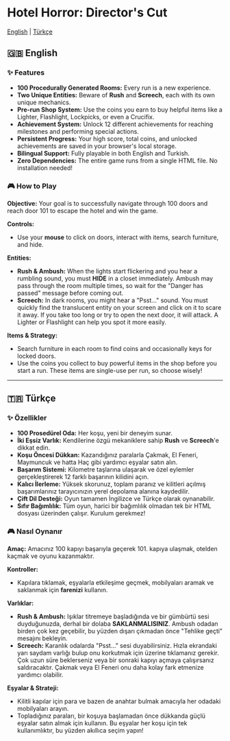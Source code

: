 # Hotel Horror: Director's Cut

[English](#english) | [Türkçe](#türkçe)

## <a name="english"></a>🇬🇧 English

### ✨ Features
- **100 Procedurally Generated Rooms:** Every run is a new experience.
- **Two Unique Entities:** Beware of **Rush** and **Screech**, each with its own unique mechanics.
- **Pre-run Shop System:** Use the coins you earn to buy helpful items like a Lighter, Flashlight, Lockpicks, or even a Crucifix.
- **Achievement System:** Unlock 12 different achievements for reaching milestones and performing special actions.
- **Persistent Progress:** Your high score, total coins, and unlocked achievements are saved in your browser's local storage.
- **Bilingual Support:** Fully playable in both English and Turkish.
- **Zero Dependencies:** The entire game runs from a single HTML file. No installation needed!

### 🎮 How to Play

**Objective:**
Your goal is to successfully navigate through 100 doors and reach door 101 to escape the hotel and win the game.

**Controls:**
- Use your **mouse** to click on doors, interact with items, search furniture, and hide.

**Entities:**
- **Rush & Ambush:** When the lights start flickering and you hear a rumbling sound, you must **HIDE** in a closet immediately. Ambush may pass through the room multiple times, so wait for the "Danger has passed" message before coming out.
- **Screech:** In dark rooms, you might hear a "Psst..." sound. You must quickly find the translucent entity on your screen and click on it to scare it away. If you take too long or try to open the next door, it will attack. A Lighter or Flashlight can help you spot it more easily.

**Items & Strategy:**
- Search furniture in each room to find coins and occasionally keys for locked doors.
- Use the coins you collect to buy powerful items in the shop before you start a run. These items are single-use per run, so choose wisely!


---

## <a name="turkce"></a>🇹🇷 Türkçe

### ✨ Özellikler
- **100 Prosedürel Oda:** Her koşu, yeni bir deneyim sunar.
- **İki Eşsiz Varlık:** Kendilerine özgü mekaniklere sahip **Rush** ve **Screech**'e dikkat edin.
- **Koşu Öncesi Dükkan:** Kazandığınız paralarla Çakmak, El Feneri, Maymuncuk ve hatta Haç gibi yardımcı eşyalar satın alın.
- **Başarım Sistemi:** Kilometre taşlarına ulaşarak ve özel eylemler gerçekleştirerek 12 farklı başarının kilidini açın.
- **Kalıcı İlerleme:** Yüksek skorunuz, toplam paranız ve kilitleri açılmış başarımlarınız tarayıcınızın yerel depolama alanına kaydedilir.
- **Çift Dil Desteği:** Oyun tamamen İngilizce ve Türkçe olarak oynanabilir.
- **Sıfır Bağımlılık:** Tüm oyun, harici bir bağımlılık olmadan tek bir HTML dosyası üzerinden çalışır. Kurulum gerekmez!

### 🎮 Nasıl Oynanır

**Amaç:**
Amacınız 100 kapıyı başarıyla geçerek 101. kapıya ulaşmak, otelden kaçmak ve oyunu kazanmaktır.

**Kontroller:**
- Kapılara tıklamak, eşyalarla etkileşime geçmek, mobilyaları aramak ve saklanmak için **farenizi** kullanın.

**Varlıklar:**
- **Rush & Ambush:** Işıklar titremeye başladığında ve bir gümbürtü sesi duyduğunuzda, derhal bir dolaba **SAKLANMALISINIZ**. Ambush odadan birden çok kez geçebilir, bu yüzden dışarı çıkmadan önce "Tehlike geçti" mesajını bekleyin.
- **Screech:** Karanlık odalarda "Psst..." sesi duyabilirsiniz. Hızla ekrandaki yarı saydam varlığı bulup onu korkutmak için üzerine tıklamanız gerekir. Çok uzun süre beklerseniz veya bir sonraki kapıyı açmaya çalışırsanız saldıracaktır. Çakmak veya El Feneri onu daha kolay fark etmenize yardımcı olabilir.

**Eşyalar & Strateji:**
- Kilitli kapılar için para ve bazen de anahtar bulmak amacıyla her odadaki mobilyaları arayın.
- Topladığınız paraları, bir koşuya başlamadan önce dükkanda güçlü eşyalar satın almak için kullanın. Bu eşyalar her koşu için tek kullanımlıktır, bu yüzden akıllıca seçim yapın!


